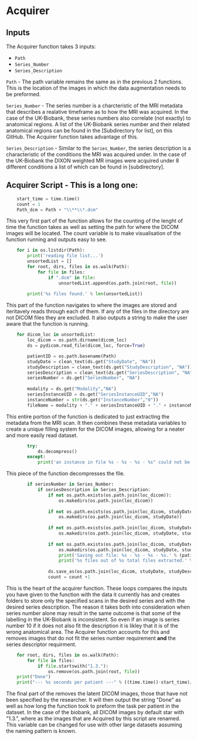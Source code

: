 # Acquirer

## Inputs
The Acquirer function takes 3 inputs:
- `Path`
- `Series_Number`
- `Series_Description`

`Path` - The path variable remains the same as in the previous 2 functions. This is the location of the images in which the data augmentation needs to be preformed.

`Series_Number` - The series number is a charcteristic of the MRI metadata that describes a realative timeframe as to how the MRI was acquired. In the case of the UK-Biobank, these series numbers also correlate (not exactly) to
anatomical regions. A list of the UK-Biobank series number and their related anatomical regions can be found in the [Subdirectory for list], on this GitHub. The Acquirer function takes advantage of this.

`Series_Description` - Similar to the `Series_Number`, the series description is a characteristic of the conditions the MRI was acquired under. In the case of the UK-Biobank the DIXON weighted MR images were acquired under 8 different
conditions a list of which can be found in [subdirectory]. 

## Acquirer Script - This is a long one:
```python
    start_time = time.time()
    count = 1
    Path_dcm = Path + "\\**\\*.dcm"
```
This very first part of the function allows for the counting of the lenght of time the function takes as well as setting the path for where the DICOM images will be located. The count variable is to make visualisation of the 
function running and outputs easy to see.
```python
    for i in os.listdir(Path):
        print('reading file list...')
        unsortedList = []
        for root, dirs, files in os.walk(Path):
            for file in files: 
                if ".dcm" in file:
                    unsortedList.append(os.path.join(root, file))
    
        print('%s files found.' % len(unsortedList))
```
This part of the function navigates to where the images are stored and iteritavely reads through each of them. If any of the files in the directory are not DICOM files they are excluded. It also outputs a string to make the user
aware that the function is running. 
```python
    for dicom_loc in unsortedList:
        loc_dicom = os.path.dirname(dicom_loc)
        ds = pydicom.read_file(dicom_loc, force=True)

        patientID = os.path.basename(Path)
        studyDate = clean_text(ds.get("StudyDate", "NA"))
        studyDescription = clean_text(ds.get("StudyDescription", "NA"))
        seriesDescription = clean_text(ds.get("SeriesDescription", "NA"))
        seriesNumber = ds.get("SeriesNumber", "NA")
          
        modality = ds.get("Modality","NA")
        seriesInstanceUID = ds.get("SeriesInstanceUID","NA")
        instanceNumber = str(ds.get("InstanceNumber","0"))
        fileName = modality + "." + seriesInstanceUID + "." + instanceNumber + ".dcm"
```
This entire portion of the function is dedicated to just extracting the metadata from the MRI scan. It then combines these metadata variables to create a unique filling system for the DICOM images, allowing for a neater
and more easily read dataset. 

```python
        try:
            ds.decompress()
        except:
            print('an instance in file %s - %s - %s - %s" could not be decompressed. exiting.' % (patientID, studyDate, studyDescription, seriesDescription ))
```
This piece of the function decompresses the file. 
````python
        if seriesNumber in Series_Number:
            if seriesDescription in Series_Description:
                if not os.path.exists(os.path.join(loc_dicom)):
                    os.makedirs(os.path.join(loc_dicom))
                   
                if not os.path.exists(os.path.join(loc_dicom, studyDate)):
                    os.makedirs(os.path.join(loc_dicom, studyDate))
                       
                if not os.path.exists(os.path.join(loc_dicom, studyDate, studyDescription)):
                    os.makedirs(os.path.join(loc_dicom, studyDate, studyDescription))
                       
                if not os.path.exists(os.path.join(loc_dicom, studyDate, studyDescription, seriesDescription)):
                    os.makedirs(os.path.join(loc_dicom, studyDate, studyDescription, seriesDescription))
                    print('Saving out file: %s - %s - %s - %s.' % (patientID, studyDate, studyDescription, seriesDescription ))
                    print('%s files out of %s total files extracted.' % (count, len(unsortedList)))
                       
                ds.save_as(os.path.join(loc_dicom, studyDate, studyDescription, seriesDescription, fileName))
                count = count +1
````
This is the heart of the acquirer function. These loops compares the inputs you have given to the function with the data it currently has and creates folders to store only the specified scans in the desired series and 
with the desired series description. The reason it takes both into consideration when series number alone may result in the same outcome is that some of the labelling in the UK-Biobank is inconsistent. So even if an image is
series number 10 if it does not also fit the description it is likley that it is of the wrong anatomical area. The Acquirer function accounts for this and removes images that do not fit the series number requirement **and**
the series descriptor requirment.
````python
    for root, dirs, files in os.walk(Path):
        for file in files:
            if file.startswith("1.3."):
                os.remove(os.path.join(root, file))
    print("Done")
    print("--- %s seconds per patient ---" % ((time.time()-start_time)/len(os.listdir(Path))))
````
The final part of the removes the latent DICOM images, those that have not been specified by the researcher. It will then output the string "Done" as well as how long the function took to preform the task per patient in the dataset. 
In the case of the biobank, all DICOM images by default star with "1.3.", where as the images that are Acquired by this script are renamed. This variable can be changed for use with other large datasets assuming the naming pattern is known.
